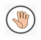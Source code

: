 <img src="https://github.com/telman0203/app.img/blob/main/paper/paperimg.png" width="100" height="100">
